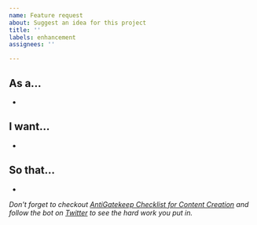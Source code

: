 ```yaml
---
name: Feature request
about: Suggest an idea for this project
title: ''
labels: enhancement
assignees: ''

---
```


## As a...
 - 

## I want...
 - 

## So that...
 - 

*Don't forget to checkout [AntiGatekeep Checklist for Content Creation](https://vickilanger.github.io/OpenGates/) and follow the bot on [Twitter](TBD) to see the hard work you put in.*
